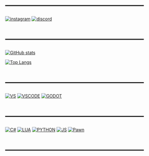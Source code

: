 # ――――――――――――――――

[![instagram](https://img.shields.io/badge/|-Instagram-fb00ff?style=for-the-badge&logo=instagram&logoColor=white)](https://www.instagram.com/_ramon_sd/)
[![discord](https://img.shields.io/badge/|-Discord-8c00ff?style=for-the-badge&logo=Discord&logoColor=white)](https://top.gg/user/365542139201011712)

# ――――――――――――――――

[![GitHub stats](https://github-readme-stats.vercel.app/api?username=Ramon-Sd&show_icons=true&theme=light)](https://github.com/Ramon-Sd)

[![Top Langs](https://github-readme-stats.vercel.app/api/top-langs/?username=Ramon-Sd)](https://github.com/anuraghazra/github-readme-stats)

# ――――――――――――――――

[![VS](https://img.shields.io/badge/Visual_Studio-ffffff?style=for-the-badge&logo=visual%20studio&logoColor=black)](https://visualstudio.microsoft.com/pt-br/downloads/)
[![VSCODE](https://img.shields.io/badge/Visual_Studio_Code-ffffff?style=for-the-badge&logo=visual%20studio%20code&logoColor=black)](https://code.visualstudio.com/)
[![GODOT](https://img.shields.io/badge/Godot_Engine-ffffffcf?style=for-the-badge&logo=GodotColor=white)](https://godotengine.org/)


# ――――――――――――――――

[![C#](https://img.shields.io/badge/C%23-ffffff?style=for-the-badge&logo=c-sharp&logoColor=black)](https://learn.microsoft.com/pt-br/dotnet/csharp/)
[![LUA](https://img.shields.io/badge/Lua-ffffff?style=for-the-badge&logo=lua&logoColor=black)](https://www.lua.org/)
[![PYTHON](https://img.shields.io/badge/Python-ffffff?style=for-the-badge&logo=python&logoColor=black)](https://www.python.org/)
[![JS](https://img.shields.io/badge/JavaScript-ffffff?style=for-the-badge&logo=javascript&logoColor=black)](https://developer.mozilla.org/en-US/docs/Learn/JavaScript/First_steps/What_is_JavaScript)
[![Pawn](https://img.shields.io/badge/Pawn-ffffffcf?style=for-the-badge&logo=Pawn&logoColor=F7DF1E)](https://www.compuphase.com/pawn/pawn.htm)


# ――――――――――――――――
